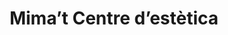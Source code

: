 ---
title: "Mima’t Centre d’estètica"
url: /la-bisbal-demporda/mimat-centre-destetica/
shop: Kosmetik
---